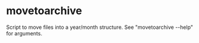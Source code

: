 movetoarchive
=============

Script to move files into a year/month structure. See "movetoarchive --help" for arguments.